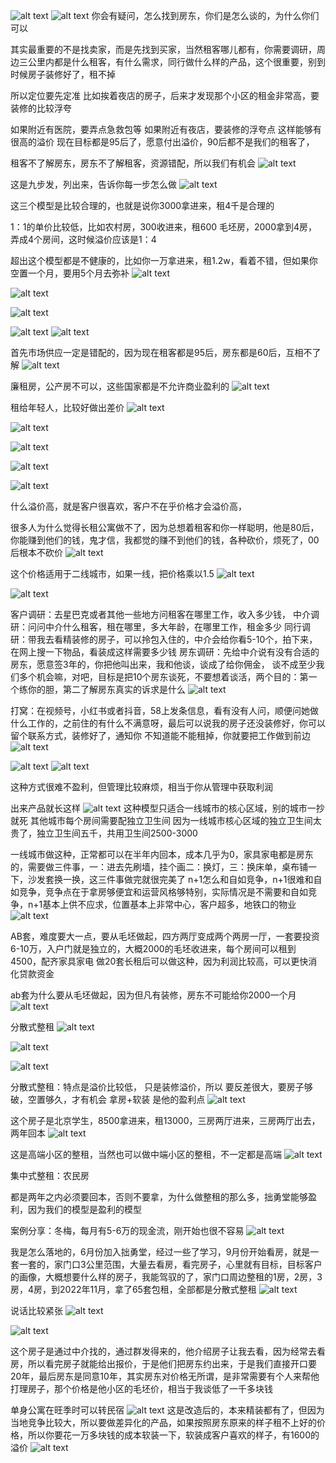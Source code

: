 
![alt text](assets/image.png)
![alt text](assets/image-1.png)
你会有疑问，怎么找到房东，你们是怎么谈的，为什么你们可以

其实最重要的不是找卖家，而是先找到买家，当然租客哪儿都有，你需要调研，周边三公里内都是什么租客，有什么需求，同行做什么样的产品，这个很重要，别到时候房子装修好了，租不掉

所以定位要先定准
比如挨着夜店的房子，后来才发现那个小区的租金非常高，要装修的比较浮夸
                            
                            
如果附近有医院，要弄点急救包等
如果附近有夜店，要装修的浮夸点
这样能够有很高的溢价
现在目标都是95后了，愿意付出溢价，90后都不是我们的租客了，

租客不了解房东，房东不了解租客，资源错配，所以我们有机会
![alt text](assets/image-2.png)

这是九步发，列出来，告诉你每一步怎么做
![alt text](assets/image-3.png)

这三个模型是比较合理的，也就是说你3000拿进来，租4千是合理的


1：1的单价比较低，比如农村房，300收进来，租600
毛坯房，2000拿到4房，弄成4个房间，这时候溢价应该是1：4

超出这个模型都是不健康的，比如你一万拿进来，租1.2w，看着不错，但如果你空置一个月，要用5个月去弥补
![alt text](assets/image-4.png)

![alt text](assets/image-5.png)

![alt text](assets/image-6.png)

![alt text](assets/image-7.png)
![alt text](assets/image-8.png)


首先市场供应一定是错配的，因为现在租客都是95后，房东都是60后，互相不了解
![alt text](assets/image-9.png)

廉租房，公产房不可以，这些国家都是不允许商业盈利的
![alt text](assets/image-10.png)

租给年轻人，比较好做出差价
![alt text](assets/image-11.png)

![alt text](assets/image-12.png)

![alt text](assets/image-13.png)

![alt text](assets/image-14.png)

![alt text](assets/image-15.png)

什么溢价高，就是客户很喜欢，客户不在乎价格才会溢价高，

很多人为什么觉得长租公寓做不了，因为总想着租客和你一样聪明，他是80后，你能赚到他们的钱，鬼才信，我都觉的赚不到他们的钱，各种砍价，烦死了，00后根本不砍价
![alt text](assets/image-16.png)

这个价格适用于二线城市，如果一线，把价格乘以1.5
![alt text](assets/image-17.png)

![alt text](assets/image-18.png)

客户调研：去星巴克或者其他一些地方问租客在哪里工作，收入多少钱，
中介调研：问问中介什么租客，租在哪里，多大年龄，在哪里工作，租金多少
同行调研：带我去看精装修的房子，可以拎包入住的，中介会给你看5-10个，拍下来，在网上搜一下物品，看装成这样需要多少钱
房东调研：先给中介说有没有合适的房东，愿意签3年的，你把他叫出来，我和他谈，谈成了给你佣金， 谈不成至少我们多个机会嘛，对吧，目标是把10个房东谈死，不要想着谈活，两个目的：第一个练你的胆，第二了解房东真实的诉求是什么
![alt text](assets/image-19.png)

打窝：在视频号，小红书或者抖音，58上发条信息，看有没有人问，顺便问她做什么工作的，之前住的有什么不满意呀，最后可以说我的房子还没装修好，你可以留个联系方式，装修好了，通知你
不知道能不能租掉，你就要把工作做到前边
![alt text](assets/image-20.png)

![alt text](assets/image-21.png)
![alt text](assets/image-22.png)




这种方式很难不盈利，但管理比较麻烦，相当于你从管理中获取利润

出来产品就长这样
![alt text](assets/image-23.png)
这种模型只适合一线城市的核心区域，别的城市一抄就死
其他城市每个房间需要配独立卫生间
因为一线城市核心区域的独立卫生间太贵了，独立卫生间五千，共用卫生间2500-3000

一线城市做这种，正常都可以在半年内回本，成本几乎为0，家具家电都是房东的，需要做三件事，一：进去先刷墙，挂个画二：换灯，三：换床单，桌布铺一下，沙发套换一换，这三件事做完就很完美了
n+1怎么和自如竞争，n+1很难和自如竞争，竞争点在于拿房够便宜和运营风格够特别，实际情况是不需要和自如竞争，n+1基本上供不应求，位置基本上非常中心，客户超多，地铁口的物业
![alt text](assets/image-24.png)

AB套，难度要大一点，要从毛坯做起，四方两厅变成两个两房一厅，一套要投资6-10万，入户门就是独立的，大概2000的毛坯收进来，每个房间可以租到4500，配齐家具家电
做20套长租后可以做这种，因为利润比较高，可以更快消化贷款资金

ab套为什么要从毛坯做起，因为但凡有装修，房东不可能给你2000一个月
![alt text](assets/image-25.png)


分散式整租
![alt text](assets/image-26.png)

![alt text](assets/image-27.png)

![alt text](assets/image-28.png)


分散式整租：特点是溢价比较低， 只是装修溢价，所以 要反差很大，要房子够破，空置够久，才有机会
拿房+软装  是他的盈利点
![alt text](assets/image-29.png)

这个房子是北京学生，8500拿进来，租13000，三房两厅进来，三房两厅出去，两年回本
![alt text](assets/image-30.png)

这是高端小区的整租，当然也可以做中端小区的整租，不一定都是高端
![alt text](assets/image-31.png)


集中式整租：农民房

都是两年之内必须要回本，否则不要拿，为什么做整租的那么多，拙勇堂能够盈利，因为我们的模型是盈利的模型

案例分享：冬梅，每月有5-6万的现金流，刚开始也很不容易
![alt text](assets/image-32.png)


我是怎么落地的，6月份加入拙勇堂，经过一些了学习，9月份开始看房，就是一套一套的，家门口3公里范围，大量去看房，看完房子，心里就有目标，目标客户的画像，大概想要什么样的房子，我能驾驭的了，家门口周边整租的1房，2房，3房，4房，到2022年11月，拿了65套包租，全部都是分散式整租
![alt text](assets/image-33.png)


说话比较紧张
![alt text](assets/image-34.png)

![alt text](assets/image-35.png)



这个房子是通过中介找的，通过群发得来的，他介绍房子让我去看，因为经常去看房，所以看完房子就能给出报价，于是他们把房东约出来，于是我们直接开口要20年，最后房东是同意10年，其实房东对价格无所谓，是非常需要有个人来帮他打理房子，那个价格是他小区的毛坯价，相当于我谈低了一千多块钱

单身公寓在旺季时可以转民宿
![alt text](assets/image-36.png)
这是改造后的，本来精装都有了，但因为当地竞争比较大，所以要做差异化的产品，如果按照房东原来的样子租不上好的价格，所以你要花一万多块钱的成本软装一下，软装成客户喜欢的样子，有1600的溢价
![alt text](assets/image-37.png)






                            
                            
                            
